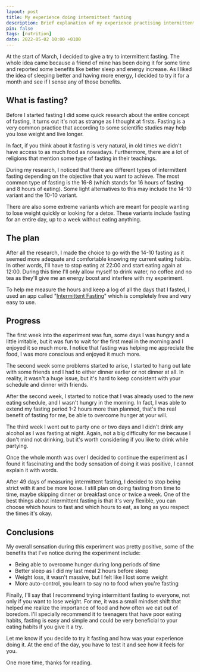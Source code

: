 ```yaml
---
layout: post
title: My experience doing intermittent fasting
description: Brief explanation of my experience practising intermittent fasting for over a month.
pin: false
tags: [nutrition]
date: 2022-05-02 10:00 +0100
---
```


At the start of March, I decided to give a try to intermittent fasting. The whole idea came because a friend of mine has been doing it for some time and reported some benefits like better sleep and energy increase. As I liked the idea of sleeping better and having more energy, I decided to try it for a month and see if I sense any of those benefits.

## What is fasting?

Before I started fasting I did some quick research about the entire concept of fasting, it turns out it's not as strange as I thought at firsts. Fasting is a very common practice that according to some scientific studies may help you lose weight and live longer. 

In fact, if you think about it fasting is very natural, in old times we didn't have access to as much food as nowadays. Furthermore, there are a lot of religions that mention some type of fasting in their teachings.

During my research, I noticed that there are different types of intermittent fasting depending on the objective that you want to achieve. The most common type of fasting is the 16-8 (which stands for 16 hours of fasting and 8 hours of eating). Some light alternatives to this may include the 14-10 variant and the 10-10 variant.

There are also some extreme variants which are meant for people wanting to lose weight quickly or looking for a detox. These variants include fasting for an entire day, up to a week without eating anything.

## The plan

After all the research, I made the choice to go with the 14-10 fasting as it seemed more adequate and comfortable knowing my current eating habits. In other words, I'll have to stop eating at 22:00 and start eating again at 12:00. During this time I'll only allow myself to drink water, no coffee and no tea as they'll give me an energy boost and interfere with my experiment.

To help me measure the hours and keep a log of all the days that I fasted, I used an app called "[Intermittent Fasting](https://apps.apple.com/ca/app/fasting-intermittent-fasting/id1498018285)" which is completely free and very easy to use.

## Progress

The first week into the experiment was fun, some days I was hungry and a little irritable, but it was fun to wait for the first meal in the morning and I enjoyed it so much more. I notice that fasting was helping me appreciate the food, I was more conscious and enjoyed it much more.

The second week some problems started to arise, I started to hang out late with some friends and I had to either dinner earlier or not dinner at all. In reality, it wasn't a huge issue, but it's hard to keep consistent with your schedule and dinner with friends.

After the second week, I started to notice that I was already used to the new eating schedule, and I wasn't hungry in the morning. In fact, I was able to extend my fasting period 1-2 hours more than planned, that's the real benefit of fasting for me, be able to overcome hunger at your will.

The third week I went out to party one or two days and I didn't drink any alcohol as I was fasting at night. Again, not a big difficulty for me because I don't mind not drinking, but it's worth considering if you like to drink while partying.

Once the whole month was over I decided to continue the experiment as I found it fascinating and the body sensation of doing it was positive, I cannot explain it with words.

After 49 days of measuring intermittent fasting, I decided to stop being strict with it and be more loose. I still plan on doing fasting from time to time, maybe skipping dinner or breakfast once or twice a week. One of the best things about intermittent fasting is that it's very flexible, you can choose which hours to fast and which hours to eat, as long as you respect the times it's okay.

## Conclusions

My overall sensation during this experiment was pretty positive, some of the benefits that I've notice during the experiment include:

- Being able to overcome hunger during long periods of time
- Better sleep as I did my last meal 2 hours before sleep
- Weight loss, it wasn't massive, but I felt like I lost some weight
- More auto-control, you learn to say no to food when you're fasting

Finally, I'll say that I recommend trying intermittent fasting to everyone, not only if you want to lose weight. For me, it was a small mindset shift that helped me realize the importance of food and how often we eat out of boredom. I'll specially recommend it to teenagers that have poor eating habits, fasting is easy and simple and could be very beneficial to your eating habits if you give it a try.

Let me know if you decide to try it fasting and how was your experience doing it. At the end of the day, you have to test it and see how it feels for you.

One more time, thanks for reading.
